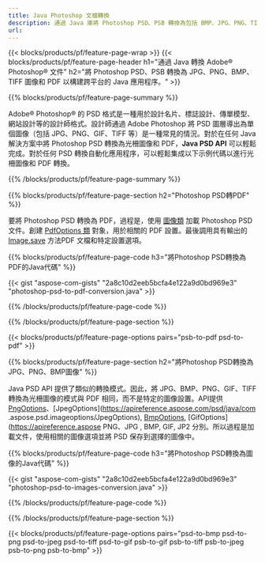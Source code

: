 ```yaml
---
title: Java Photoshop 文檔轉換
description: 通過 Java 庫將 Photoshop PSD、PSB 轉換為包括 BMP、JPG、PNG、TIFF 和 PDF 在內的圖像。
url: 
---
```


{{< blocks/products/pf/feature-page-wrap >}}
{{< blocks/products/pf/feature-page-header h1="通過 Java 轉換 Adob​​e® Photoshop® 文件" h2="將 Photoshop PSD、PSB 轉換為 JPG、PNG、BMP、TIFF 圖像和 PDF 以構建跨平台的 Java 應用程序。" >}}

{{% blocks/products/pf/feature-page-summary %}}

Adobe® Photoshop® 的 PSD 格式是一種用於設計名片、標誌設計、傳單模型、網站設計等的設計師格式。設計師通過 Adob​​e Photoshop 將 PSD 圖層導出為單個圖像（包括 JPG、PNG、GIF、TIFF 等）是一種常見的情況。對於在任何 Java 解決方案中將 Photoshop PSD 轉換為光柵圖像和 PDF，**Java PSD API** 可以輕鬆完成。對於任何 PSD 轉換自動化應用程序，可以輕鬆集成以下示例代碼以進行光柵圖像和 PDF 轉換。

{{% /blocks/products/pf/feature-page-summary  %}}

{{% blocks/products/pf/feature-page-section  h2="Photoshop PSD轉PDF" %}}

要將 Photoshop PSD 轉換為 PDF，過程是，使用 [圖像類](https://apireference.aspose.com/psd/java/com.aspose.psd/Image) 加載 Photoshop PSD 文件。創建 [PdfOptions 類](https://apireference.aspose.com/psd/java/com.aspose.psd.imageoptions/PdfOptions) 對象，用於相關的 PDF 設置。最後調用具有輸出的 [Image.save](https://apireference.aspose.com/psd/java/com.aspose.psd/Image#save-java.lang.String-com.aspose.psd.ImageOptionsBase-) 方法PDF 文檔和特定設置選項。

{{% blocks/products/pf/feature-page-code h3="將Photoshop PSD轉換為PDF的Java代碼" %}}

{{< gist "aspose-com-gists" "2a8c10d2eeb5bcfa4e122a9d0bd969e3" "photoshop-psd-to-pdf-conversion.java" >}}

{{% /blocks/products/pf/feature-page-code  %}}

{{% /blocks/products/pf/feature-page-section %}}

{{< blocks/products/pf/feature-page-options pairs="psb-to-pdf psd-to-pdf" >}}

{{% blocks/products/pf/feature-page-section  h2="將Photoshop PSD轉換為JPG、PNG、BMP圖像" %}}

Java PSD API 提供了類似的轉換模式。因此，將 JPG、BMP、PNG、GIF、TIFF 轉換為光柵圖像的模式與 PDF 相同，而不是特定的圖像設置。API提供[PngOptions](https://apireference.aspose.com/psd/java/com.aspose.psd.imageoptions/PngOptions)、[JpegOptions](https://apireference.aspose.com/psd/java/com .aspose.psd.imageoptions/JpegOptions), [BmpOptions](https://apireference.aspose.com/psd/java/com.aspose.psd.imageoptions/BmpOptions), [GifOptions](https://apireference.aspose PNG、JPG , BMP, GIF, JP2 分別。所以過程是加載文件，使用相關的圖像選項並將 PSD 保存到選擇的圖像中。

{{% blocks/products/pf/feature-page-code h3="將Photoshop PSD轉換為圖像的Java代碼" %}}

{{< gist "aspose-com-gists" "2a8c10d2eeb5bcfa4e122a9d0bd969e3" "photoshop-psd-to-images-conversion.java" >}}

{{% /blocks/products/pf/feature-page-code  %}}

{{% /blocks/products/pf/feature-page-section %}}

{{< blocks/products/pf/feature-page-options pairs="psd-to-bmp psd-to-png psd-to-jpeg psd-to-tiff psd-to-gif psb-to-gif psb-to-tiff psb-to-jpeg psb-to-png psb-to-bmp" >}}
